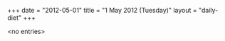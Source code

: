 +++
date = "2012-05-01"
title = "1 May 2012 (Tuesday)"
layout = "daily-diet"
+++

<p>&lt;no entries&gt;</p>